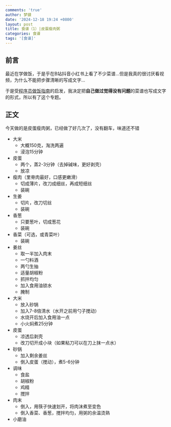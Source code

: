 ```yaml
---
comments: 'true'
author: 梦貘
date: '2024-12-18 19:24 +0800'
layout: post
title: 食谱（1）|皮蛋瘦肉粥
categories: 食谱
tags: '[食谱]'
---
```

## 前言

最近在学做饭，于是乎在B站抖音小红书上看了不少菜谱...但是我真的很讨厌看视频，为什么不能把步骤清晰的写成文字...

于是受[程序员做饭指南](https://github.com/Anduin2017/HowToCook)的启发，我决定把**自己做过觉得没有问题**的菜谱也写成文字的形式，所以有了这个专题。

## 正文

今天做的是皮蛋瘦肉粥，已经做了好几次了，没有翻车，味道还不错

- 大米
  - 大概150克，淘洗两遍
  - 浸泡15分钟
- 皮蛋
  - 两个，蒸2-3分钟（去掉碱味，更好剥壳）
  - 放凉
- 瘦肉（里脊肉最好，口感更嫩滑）
  - 切成薄片，改刀成细丝，再成短细丝
  - 装碗
- 生姜
  - 切片，改刀切丝
  - 装碗
- 香葱
  - 只要葱叶，切成葱花
  - 装碗
- 香菜（可选，或青菜叶）
  - 装碗
- 姜丝
  - 取一半加入肉末
  - 一勺料酒
  - 两勺生抽
  - 适量胡椒粉
  - 抓拌均匀
  - 加入食用油锁水
  - 腌制
- 大米
  - 放入砂锅
  - 加入7-8倍清水（水开之前用勺子搅动）
  - 水烧开后加入食用油一点
  - 小火焖煮25分钟
- 皮蛋
  - 凉透后剥壳
  - 改刀切开成小块（如果粘刀可以在刀上抹一点水）
- 砂锅
  - 加入剩余姜丝
  - 倒入皮蛋（搅动），煮5-6分钟
- 调味
  - 食盐
  - 胡椒粉
  - 鸡精
  - 搅拌
- 肉末
  - 倒入，用筷子快速划开，将肉沫煮至变色
  - 倒入香菜、香葱，搅拌均匀，用粥的余温烫熟
- 小磨油